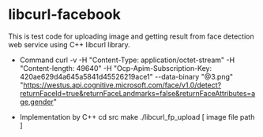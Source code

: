 # libcurl-facebook

This is test code for uploading image and getting result from face detection web service using C++ libcurl library.

- Command
curl -v -H "Content-Type: application/octet-stream" -H "Content-length: 49640" -H "Ocp-Apim-Subscription-Key: 420ae629d4a645a5841d45526219ace1" --data-binary "@3.png" "https://westus.api.cognitive.microsoft.com/face/v1.0/detect?returnFaceId=true&returnFaceLandmarks=false&returnFaceAttributes=age,gender"

- Implementation by C++
cd src
make
./libcurl_fp_upload [ image file path ]
